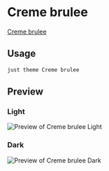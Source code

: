 # Creme brulee

[Creme brulee](https://github.com/anareaty)

## Usage

```bash
just theme Creme brulee
```

## Preview

### Light

![Preview of Creme brulee Light](preview-light.png)

### Dark

![Preview of Creme brulee Dark](preview-dark.png)
